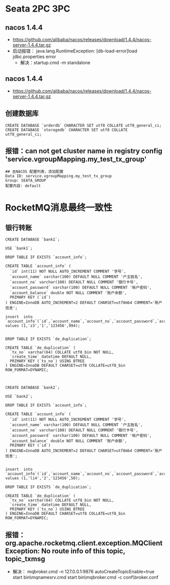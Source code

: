 # Seata 2PC 3PC

## nacos 1.4.4
* https://github.com/alibaba/nacos/releases/download/1.4.4/nacos-server-1.4.4.tar.gz
* 启动报错： java.lang.RuntimeException: [db-load-error]load jdbc.properties error
    * 解决：startup.cmd -m standalone

## nacos 1.4.4
* https://github.com/alibaba/nacos/releases/download/1.4.4/nacos-server-1.4.4.tar.gz

## 创建数据库
```shell
CREATE DATABASE `orderdb` CHARACTER SET utf8 COLLATE utf8_general_ci; 
CREATE DATABASE `storagedb` CHARACTER SET utf8 COLLATE utf8_general_ci; 
```

## 报错：can not get cluster name in registry config 'service.vgroupMapping.my_test_tx_group'

```shell
## 去NACOS 配置列表，添加配置
Data ID: service.vgroupMapping.my_test_tx_group
Group: SEATA_GROUP
配置内容: default
```


# RocketMQ消息最终一致性
## 银行转账
```shell
CREATE DATABASE `bank1`;

USE `bank1`;

DROP TABLE IF EXISTS `account_info`;

CREATE TABLE `account_info` (
  `id` int(11) NOT NULL AUTO_INCREMENT COMMENT '学号',
  `account_name` varchar(100) DEFAULT NULL COMMENT '户主姓名',
  `account_no` varchar(100) DEFAULT NULL COMMENT '银行卡号',
  `account_password` varchar(100) DEFAULT NULL COMMENT '帐户密码',
  `account_balance` double NOT NULL COMMENT '账户余额',
  PRIMARY KEY (`id`)
) ENGINE=InnoDB AUTO_INCREMENT=2 DEFAULT CHARSET=utf8mb4 COMMENT='账户信息';

insert  into `account_info`(`id`,`account_name`,`account_no`,`account_password`,`account_balance`) values (1,'z3','1','123456',994);


DROP TABLE IF EXISTS `de_duplication`;

CREATE TABLE `de_duplication` (
  `tx_no` varchar(64) COLLATE utf8_bin NOT NULL,
  `create_time` datetime DEFAULT NULL,
  PRIMARY KEY (`tx_no`) USING BTREE
) ENGINE=InnoDB DEFAULT CHARSET=utf8 COLLATE=utf8_bin ROW_FORMAT=DYNAMIC;



CREATE DATABASE `bank2`;

USE `bank2`;

DROP TABLE IF EXISTS `account_info`;

CREATE TABLE `account_info` (
  `id` int(11) NOT NULL AUTO_INCREMENT COMMENT '学号',
  `account_name` varchar(100) DEFAULT NULL COMMENT '户主姓名',
  `account_no` varchar(100) DEFAULT NULL COMMENT '银行卡号',
  `account_password` varchar(100) DEFAULT NULL COMMENT '帐户密码',
  `account_balance` double NOT NULL COMMENT '账户余额',
  PRIMARY KEY (`id`)
) ENGINE=InnoDB AUTO_INCREMENT=2 DEFAULT CHARSET=utf8mb4 COMMENT='账户信息';


insert  into `account_info`(`id`,`account_name`,`account_no`,`account_password`,`account_balance`) values (1,'li4','2','123456',50);

DROP TABLE IF EXISTS `de_duplication`;

CREATE TABLE `de_duplication` (
  `tx_no` varchar(64) COLLATE utf8_bin NOT NULL,
  `create_time` datetime DEFAULT NULL,
  PRIMARY KEY (`tx_no`) USING BTREE
) ENGINE=InnoDB DEFAULT CHARSET=utf8 COLLATE=utf8_bin ROW_FORMAT=DYNAMIC;
```

## 报错：org.apache.rocketmq.client.exception.MQClientException: No route info of this topic, topic_txmsg
* 解决： mqbroker.cmd -n 127.0.0.1:9876 autoCreateTopicEnable=true
  start bin\mqnamesrv.cmd
  start bin\mqbroker.cmd -c conf\broker.conf